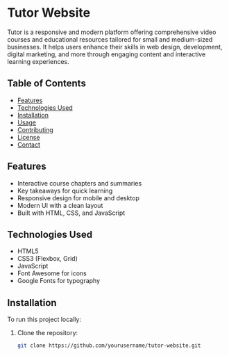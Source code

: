 # Tutor Website

Tutor is a responsive and modern platform offering comprehensive video courses and educational resources tailored for small and medium-sized businesses. It helps users enhance their skills in web design, development, digital marketing, and more through engaging content and interactive learning experiences.

## Table of Contents

- [Features](#features)
- [Technologies Used](#technologies-used)
- [Installation](#installation)
- [Usage](#usage)
- [Contributing](#contributing)
- [License](#license)
- [Contact](#contact)

## Features

- Interactive course chapters and summaries
- Key takeaways for quick learning
- Responsive design for mobile and desktop
- Modern UI with a clean layout
- Built with HTML, CSS, and JavaScript

## Technologies Used

- HTML5
- CSS3 (Flexbox, Grid)
- JavaScript
- Font Awesome for icons
- Google Fonts for typography

## Installation

To run this project locally:

1. Clone the repository:

   ```bash
   git clone https://github.com/yourusername/tutor-website.git
